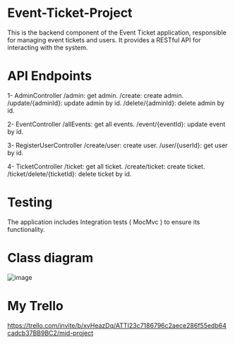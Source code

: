 # Event-Ticket-Project
This is the backend component of the Event Ticket application, responsible for managing event tickets and users. It provides a RESTful API for interacting with the system.

# API Endpoints

1- AdminController
/admin: get admin.
/create: create admin.
/update/{adminId}: update admin by id.
/delete/{adminId}: delete admin by id.

2- EventController
/allEvents: get all events.
/event/{eventId}: update event by id.

3- RegisterUserController
/create/user: create user.
/user/{userId}: get user by id.

4- TicketController
/ticket: get all ticket.
/create/ticket: create ticket.
/ticket/delete/{ticketId}: delete ticket by id.





# Testing

The application includes Integration tests ( MocMvc ) to ensure its functionality.


# Class diagram
![image](https://github.com/Rmqa11/Event-Ticket-Project/assets/129896223/526c8271-2c03-4773-8a05-ba96688e3536)

# My Trello
https://trello.com/invite/b/xvHeazDq/ATTI23c7186796c2aece286f55edb64cadcb37BB9BC2/mid-project



